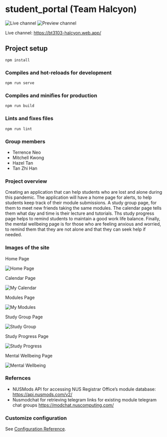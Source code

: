 # student_portal (Team Halcyon)

![Live channel](https://github.com/terenceneo/Halcyon/workflows/Deploy%20to%20Firebase%20Hosting%20on%20merge/badge.svg)
![Preview channel](https://github.com/terenceneo/Halcyon/workflows/Deploy%20to%20Firebase%20Hosting%20on%20PR/badge.svg)

Live channel: https://bt3103-halcyon.web.app/

## Project setup

```shell
npm install
```

### Compiles and hot-reloads for development

```shell
npm run serve
```

### Compiles and minifies for production

```shell
npm run build
```

### Lints and fixes files

```shell
npm run lint
```

### Group members
* Terrence Neo
* Mitchell Kwong
* Hazel Tan
* Tan Zhi Han

### Project overview
Creating an application that can help students who are lost and alone during this pandemic.
The application will have a home page for alerts, to help students keep track of their module submissions. A study group page, for them to meet new friends taking the same modules. The calendar page tells them what day and time is their lecture and tutorials. Ths study progress page helps to remind students to maintain a good work life balance. Finally, the mental wellbeing page is for those who are feeling anxious and worried, to remind them that they are not alone and that they can seek help if needed.

### Images of the site
Home Page

![Home Page](assets/NP.PNG)

Calendar Page

![My Calendar](assets/MC.PNG)

Modules Page

![My Modules](assets/MM.PNG)

Study Group Page

![Study Group](assets/SG.PNG)

Study Progress Page

![Study Progress](assets/SP.PNG)

Mental Wellbeing Page

![Mental Wellbeing](assets/MW.PNG)

### Refernces 
* NUSMods API for accessing NUS Registrar Office’s module database: https://api.nusmods.com/v2/
* Nusmodchat for retrieving telegram links for existing module telegram chat groups https://modchat.nuscomputing.com/ 

### Customize configuration

See [Configuration Reference](https://cli.vuejs.org/config/).

